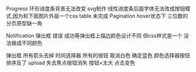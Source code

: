 Progress
环形进度条背景无法改变 svg制作 线性进度条后面字体无法改成按钮模式,因为和下面图片外层一个css
table
未完成
Pagination
hover状态下 三位数的分页原型缺一角


Notification
弹出框  错误 成功等弹出框上描边颜色设计不同  但css样式是一个 没法做成不同颜色


弹出框 所有箭头去掉
时间选择器  所有的按钮  取消白色  确定蓝色
颜色选择器按钮排序反了
upload 失去焦点按钮消失
按钮×太大 点击变色
